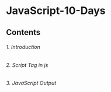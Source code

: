 # JavaScript-10-Days
## Contents
###### 1. Introduction
###### 2. Script Tag in js
###### 3. JavaScript Output
